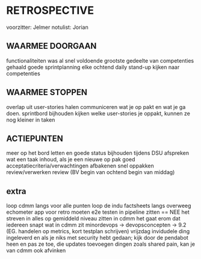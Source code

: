 # RETROSPECTIVE

voorzitter: Jelmer
notulist: Jorian

## WAARMEE DOORGAAN

functionaliteiten was al snel voldoende
grootste gedeelte van competenties gehaald
goede sprintplanning
elke ochtend daily stand-up
kijken naar competenties

## WAARMEE STOPPEN

overlap uit user-stories halen
communiceren wat je op pakt en wat je ga doen.
sprintbord bijhouden
kijken welke user-stories je oppakt, kunnen ze nog kleiner in taken

## ACTIEPUNTEN

meer op het bord letten en goede status bijhouden
tijdens DSU afspreken wat een taak inhoud, als je een nieuwe op pak
goed acceptatiecriteria/verwachtingen afbakenen
snel oppakken review/verwerken review (BV begin van ochtend begin van middag)

## extra

loop cdmm langs voor alle punten
loop de indu factsheets langs
overweeg echometer app voor retro
moeten e2e testen in pipeline zitten == NEE
het streven in alles op gemiddeld niveau zitten in cdmm
het gaat erom dat iedereen snapt wat in cdmm zit
minordevops -> devopsconcepten -> 9.2
(EG. handelen op metrics, kort testplan schrijven)
vrijzdag invidudele ding ingeleverd en
als je niks met security hebt gedaan; kijk door de pendabot heen en pas ze toe, die updates toevoegen
dingen zoals shared pain, kan je van cdmm ook afvinken
